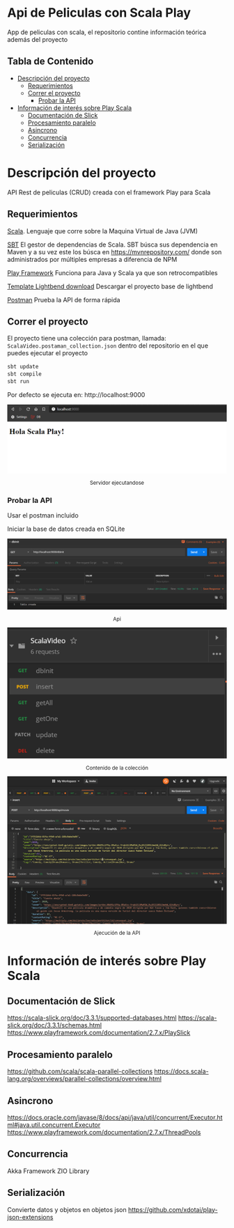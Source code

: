 
# Api de Peliculas con Scala Play <!-- omit in toc -->

App de peliculas con scala, el repositorio contine información teórica además del proyecto 

## Tabla de Contenido<!-- omit in toc -->
- [Descripción del proyecto](#descripci%c3%b3n-del-proyecto)
  - [Requerimientos](#requerimientos)
  - [Correr el proyecto](#correr-el-proyecto)
    - [Probar la API](#probar-la-api)
- [Información de interés sobre Play Scala](#informaci%c3%b3n-de-inter%c3%a9s-sobre-play-scala)
  - [Documentación de Slick](#documentaci%c3%b3n-de-slick)
  - [Procesamiento paralelo](#procesamiento-paralelo)
  - [Asincrono](#asincrono)
  - [Concurrencia](#concurrencia)
  - [Serialización](#serializaci%c3%b3n)


# Descripción del proyecto
API Rest de peliculas (CRUD) creada con el framework Play para Scala

## Requerimientos

[Scala](https://www.scala-lang.org/). Lenguaje que corre sobre la Maquina Virtual de Java (JVM)

[SBT](https://www.scala-sbt.org/) El gestor de dependencias de Scala. SBT búsca sus dependencia en Maven y a su vez este los búsca en https://mvnrepository.com/ donde son administrados por múltiples empresas a diferencia de NPM

[Play Framework](https://www.playframework.com/) Funciona para Java y Scala ya que son retrocompatibles

[Template Lightbend download](https://developer.lightbend.com/start/?group=play&project=play-scala-seed)
Descargar el proyecto base de lightbend

[Postman](https://www.postman.com/) Prueba la API de forma rápida

## Correr el proyecto

El proyecto tiene una colección para postman, llamada: ``ScalaVideo.postaman_collection.json`` dentro del repositorio en el que puedes ejecutar el proyecto

```bash
sbt update
sbt compile
sbt run
```

Por defecto se ejecuta en:
http://localhost:9000

<div align="center">
  <img src="images/Hello.png">
  <small><p>Servidor ejecutandose</p></small>
</div>

### Probar la API
Usar el postman incluido

Iniciar la base de datos creada en SQLite
<div align="center">
  <img src="images/Init.png">
  <small><p>Api</p></small>
</div>

<div align="center">
  <img src="images/CollectionApi.png">
  <small><p>Contenido de la colección</p></small>
</div>

<div align="center">
  <img src="images/Postman.png">
  <small><p>Ajecución de la API</p></small>
</div>

# Información de interés sobre Play Scala
## Documentación de Slick
https://scala-slick.org/doc/3.3.1/supported-databases.html
https://scala-slick.org/doc/3.3.1/schemas.html
https://www.playframework.com/documentation/2.7.x/PlaySlick

## Procesamiento paralelo
https://github.com/scala/scala-parallel-collections
https://docs.scala-lang.org/overviews/parallel-collections/overview.html

## Asincrono
https://docs.oracle.com/javase/8/docs/api/java/util/concurrent/Executor.html#java.util.concurrent.Executor
https://www.playframework.com/documentation/2.7.x/ThreadPools

## Concurrencia
Akka Framework
ZIO Library

## Serialización
Convierte datos y objetos en objetos json
https://github.com/xdotai/play-json-extensions

